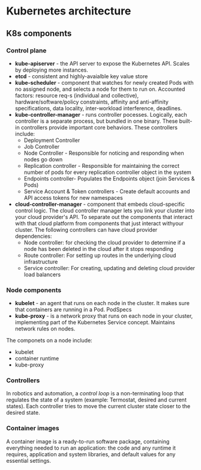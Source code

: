 # Kubernetes architecture

## K8s components

### Control plane

* **kube-apiserver** - the API server to expose the Kubernetes API. Scales by deploying more instances.
* **etcd** - consistent and highly-avaialble key value store
* **kube-scheduler** - component that watches for newly created Pods with no assigned node, and selects a node for them to run on. Accounted factors: resource req-s (individual and collective), hardware/software/policy constraints, affinity and anti-affinity specifications, data locality, inter-workload interference, deadlines.
* **kube-controller-manager** - runs controller pocesses. Logically, each controller is a separate process, but bundled in one binary. These built-in controllers provide important core behaviors. These controllers include:
    - Deployment Controller
    - Job Controller
    - Node Controller - Responsible for noticing and responding when nodes go down
    - Replication controller - Responsible for maintaining the correct number of pods for every replication controller object in the system
    - Endpoints controller- Populates the Endpoints object (join Services & Pods)
    - Service Account & Token controllers - Create default accounts and API access tokens for new namespaces
* **cloud-controller-manager** - component that embeds cloud-specific control logic. The cloud controller manager lets you link your cluster into your cloud provider's API. To separate out the components that interact with that cloud platform from components that just interact withyour cluster. The following controllers can have cloud provider dependencies:
    - Node controller: for checking the cloud provider to determine if a node has been deleted in the cloud after it stops responding
    - Route controller: For setting up routes in the underlying cloud infrastructure
    - Service controller: For creating, updating and deleting cloud provider load balancers

### Node components

* **kubelet** - an agent that runs on each node in the cluster. It makes sure that containers are running in a Pod. PodSpecs
* **kube-proxy** - is a network proxy that runs on each node in your cluster, implementing part of the Kubernetes Service concept. Maintains network rules on nodes.

The componets on a node include:

* kubelet
* container runtime
* kube-proxy

### Controllers

In robotics and automation, a *control loop* is a non-terminating loop that regulates the state of a system (example: Termostat, desired and current states). Each controller tries to move the current cluster state closer to the desired state.

### Container images

A container image is a ready-to-run software package, containing everything needed to run an application: the code and any runtime it requires, application and system libraries, and default values for any essential settings.
